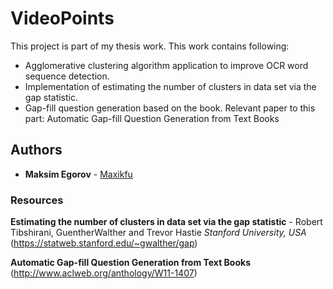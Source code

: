 # VideoPoints
This project is part of my thesis work. 
This work contains following:
* Agglomerative clustering algorithm application to improve OCR word sequence detection.
* Implementation of estimating the number of clusters in data set via the gap statistic. 
* Gap-fill question generation based on the book. Relevant paper to this part: Automatic Gap-fill Question Generation from Text Books

## Authors
* **Maksim Egorov** - [Maxikfu](https://github.com/Maxikfu)

### Resources
**Estimating the number of clusters in data set via the gap statistic** - Robert Tibshirani, GuentherWalther and Trevor Hastie _Stanford University, USA_
(https://statweb.stanford.edu/~gwalther/gap)

**Automatic Gap-fill Question Generation from Text Books**
(http://www.aclweb.org/anthology/W11-1407)
